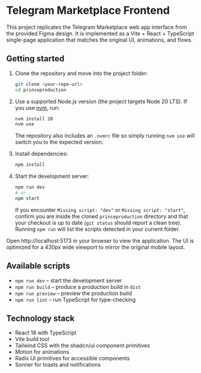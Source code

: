 # Telegram Marketplace Frontend

This project replicates the Telegram Marketplace web app interface from the provided Figma design. It is implemented as a Vite + React + TypeScript single-page application that matches the original UI, animations, and flows.

## Getting started

1. Clone the repository and move into the project folder:

   ```bash
   git clone <your-repo-url>
   cd princeproduction
   ```

2. Use a supported Node.js version (the project targets Node 20 LTS). If you use [nvm](https://github.com/nvm-sh/nvm), run:

   ```bash
   nvm install 20
   nvm use
   ```

   The repository also includes an `.nvmrc` file so simply running `nvm use` will switch you to the expected version.

3. Install dependencies:

   ```bash
   npm install
   ```

4. Start the development server:

   ```bash
   npm run dev
   # or
   npm start
   ```

   If you encounter `Missing script: "dev"` or `Missing script: "start"`, confirm you are inside the cloned `princeproduction` directory and that your checkout is up to date (`git status` should report a clean tree). Running `npm run` will list the scripts detected in your current folder.

Open http://localhost:5173 in your browser to view the application. The UI is optimized for a 430px wide viewport to mirror the original mobile layout.

## Available scripts

- `npm run dev` – start the development server
- `npm run build` – produce a production build in `dist`
- `npm run preview` – preview the production build
- `npm run lint` – run TypeScript for type-checking

## Technology stack

- React 18 with TypeScript
- Vite build tool
- Tailwind CSS with the shadcn/ui component primitives
- Motion for animations
- Radix UI primitives for accessible components
- Sonner for toasts and notifications
